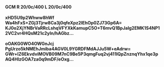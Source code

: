 #### GCM R 20/0c/400 L 20/0c/400
**xHD5U9p2Whww8hWf**<br/>**Wa4hFxS+ZGj3Tjrw8Ca3j0qfeXpz2lEhOp0ZJ73Gp6A=**<br/>**KJ0o2XjYNBrVaRRcLshqVFYXkKamupC5O+T6mvQ1BpJalg2EMK1S4NP12VC2vr4HQsM21c2yIn/hAGbz...**<br/><br/>
**oOAKG0WO4OWGnJcj**<br/>**PgUrzo5kNMEhJmiba4AGV0L9YGRDFMdAJJu5W+eAdrw=**<br/>**GWr+IZ6EkvdviMOVB09M7nC9Be5P3qmgFuq2vj411IQpZnznqYhx1qe3pAQ4HlzGOA7za0q9mDF/eOxg...**